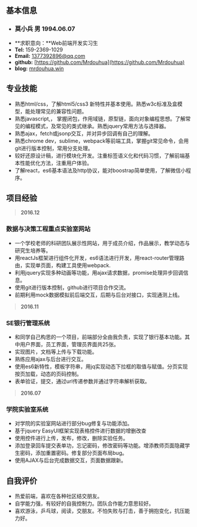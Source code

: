 ## 基本信息
>
* ### 莫小兵 男 1994.06.07
* **求职意向：**Web前端开发实习生
* **Tel:** 159-2369-1029
* **Email:** 1377392896@qq.com
* **github:** [https://github.com/Mrdouhua](https://github.com/Mrdouhua)
* **blog:** [mrdouhua.win](mrdouhua.win)


## 专业技能
> 
* 熟悉html/css，了解html5/css3 新特性并基本使用。熟悉w3c标准及盒模型，能处理常见的兼容性问题。
* 熟悉javascript,， 掌握闭包，作用域链，原型链，面向对象编程思想。了解常见的编程模式，及常见的类式继承。熟悉jquery常用方法与选择器。
* 熟悉ajax，fetch或jsonp交互，并对异步回调有自己的理解。
* 熟悉chrome dev，sublime，webpack等前端工具，掌握git常见命令，会用git进行版本控制，常用分支处理。
* 较好还原设计稿，进行模块化开发。注重标签语义化和代码习惯，了解前端基本性能优化方法，注重用户体验。
* 了解react，es6基本语法及http协议，能对boostrap简单使用，了解微信小程序。

## 项目经验
> **2016.12**
### 数据与决策工程重点实验室网站
* 一个学校老师的科研团队展示性网站，用于成员介绍，作品展示，教学动态与研究生培养等。
* 用reactJs框架进行组件化开发，es6语法进行开发，用react-router管理路由，实现单页面，构建工具使用webpack.
* 利用jquery实现多种动画等功能，用ajax请求数据，promise处理异步回调信息。
* 使用git进行版本控制，github进行项目合作交流。
* 前期利用mock数据模拟前后端交互，后期与后台对接口，实现通测上线。

> **2016.11**
### SE银行管理系统
* 和同学自己构思的一个项目，前端部分全由我负责，实现了银行基本功能。其中用户界面，员工界面，管理员界面共25张。
* 实现图片，文档等上传与下载功能。
* 熟练应用ajax与后台进行交互。
* 使用es6新特性，模板字符串，用jq实现动态下拉框的取值与赋值。分页实现按页加载，动态的页码控制。
* 表单验证，提交，通过url传递参数并通过字符串解析获取。

> **2016.07**
### 学院实验室系统
* 对学院的实验室网站进行部分bug修复与功能添加。
* 基于jquery EasyUI框架实现表格控件进行数据的增删改查
* 使用控件进行上传，发布，修改，删除实验任务。
* 添加登录回车提交表单功，忘记密码，修改密码等功能。增添教师页面隐藏学生密码，添加重置密码。修复部分页面布局bug。
* 使用AJAX与后台完成数据交互，页面数据跟新。

## 自我评价
>
* 热爱前端，喜欢在各种社区结交朋友。
* 自学能力强，有较好的自我控制力。团队合作能力意思较好。
* 喜欢游泳，乒乓球，阅读，交朋友。不怕失败与打击，善于拥抱变化，抗压能力好。
